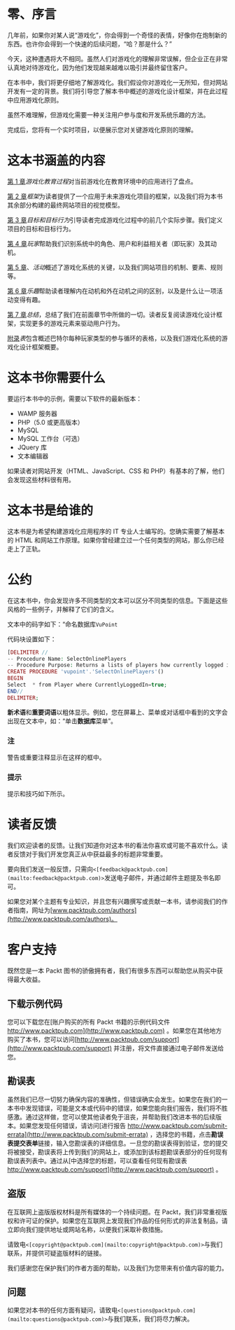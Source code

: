 # 零、序言

几年前，如果你对某人说“游戏化”，你会得到一个奇怪的表情，好像你在炮制新的东西。也许你会得到一个快速的后续问题，“哈？那是什么？”

今天，这种遭遇将大不相同。虽然人们对游戏化的理解非常误解，但企业正在非常认真地对待游戏化，因为他们发现越来越难以吸引并最终留住客户。

在本书中，我们将更仔细地了解游戏化。我们假设你对游戏化一无所知，但对网站开发有一定的背景。我们将引导您了解本书中概述的游戏化设计框架，并在此过程中应用游戏化原则。

虽然不难理解，但游戏化需要一种关注用户参与度和开发系统乐趣的方法。

完成后，您将有一个实时项目，以便展示您对关键游戏化原则的理解。

# 这本书涵盖的内容

[第 1 章](1.html "Chapter 1. Gamifying the Educational Process")*游戏化教育过程*对当前游戏化在教育环境中的应用进行了盘点。

[第 2 章](2.html "Chapter 2. The Framework")*框架*为读者提供了一个应用于未来游戏化项目的框架，以及我们将为本书其余部分构建的最终网站项目的视觉模型。

[第 3 章](3.html "Chapter 3. Objectives and Target Behavior")*目标和目标行为*引导读者完成游戏化过程中的前几个实际步骤。我们定义项目的目标和目标行为。

[第 4 章](4.html "Chapter 4. The Players")*玩家*帮助我们识别系统中的角色、用户和利益相关者（即玩家）及其动机。

[第 5 章](5.html "Chapter 5. Activity")、*活动*概述了游戏化系统的关键，以及我们网站项目的机制、要素、规则等。

[第 6 章](6.html "Chapter 6. The Fun")*乐趣*帮助读者理解内在动机和外在动机之间的区别，以及是什么让一项活动变得有趣。

[第 7 章](7.html "Chapter 7. The Wrap Up")*总结*，总结了我们在前面章节中所做的一切。读者反复阅读游戏化设计框架，实现更多的游戏元素来驱动用户行为。

[附录](8.html "Appendix A. Tables")*表*包含概述巴特尔每种玩家类型的参与循环的表格，以及我们游戏化系统的游戏化设计框架概要。

# 这本书你需要什么

要运行本书中的示例，需要以下软件的最新版本：

*   WAMP 服务器
*   PHP（5.0 或更高版本）
*   MySQL
*   MySQL 工作台（可选）
*   JQuery 库
*   文本编辑器

如果读者对网站开发（HTML、JavaScript、CSS 和 PHP）有基本的了解，他们会发现这些材料很有用。

# 这本书是给谁的

这本书是为希望构建游戏化应用程序的 IT 专业人士编写的。您确实需要了解基本的 HTML 和网站工作原理。如果你曾经建立过一个任何类型的网站，那么你已经走上了正轨。

# 公约

在这本书中，你会发现许多不同类型的文本可以区分不同类型的信息。下面是这些风格的一些例子，并解释了它们的含义。

文本中的码字如下：“命名数据库`VuPoint`

代码块设置如下：

```php
[DELIMITER //
-- Procedure Name: SelectOnlinePlayers
-- Procedure Purpose: Returns a lists of players how currently logged in is true
CREATE PROCEDURE 'vupoint'.'SelectOnlinePlayers'()
BEGIN
Select  * from Player where CurrentlyLoggedIn=true;
END//
DELIMITER;
```

**新术语**和**重要词语**以粗体显示。例如，您在屏幕上、菜单或对话框中看到的文字会出现在文本中，如：“单击**数据库**菜单”。

### 注

警告或重要注释显示在这样的框中。

### 提示

提示和技巧如下所示。

# 读者反馈

我们欢迎读者的反馈。让我们知道你对这本书的看法你喜欢或可能不喜欢什么。读者反馈对于我们开发您真正从中获益最多的标题非常重要。

要向我们发送一般反馈，只需向`<[feedback@packtpub.com](mailto:feedback@packtpub.com)>`发送电子邮件，并通过邮件主题提及书名即可。

如果您对某个主题有专业知识，并且您有兴趣撰写或贡献一本书，请参阅我们的作者指南，网址为[www.packtpub.com/authors](http://www.packtpub.com/authors)。

# 客户支持

既然您是一本 Packt 图书的骄傲拥有者，我们有很多东西可以帮助您从购买中获得最大收益。

## 下载示例代码

您可以下载您在[账户购买的所有 Packt 书籍的示例代码文件 http://www.packtpub.com](http://www.packtpub.com) 。如果您在其他地方购买了本书，您可以访问[http://www.packtpub.com/support](http://www.packtpub.com/support) 并注册，将文件直接通过电子邮件发送给您。

## 勘误表

虽然我们已尽一切努力确保内容的准确性，但错误确实会发生。如果您在我们的一本书中发现错误，可能是文本或代码中的错误，如果您能向我们报告，我们将不胜感激。通过这样做，您可以使其他读者免于沮丧，并帮助我们改进本书的后续版本。如果您发现任何错误，请访问[进行报告 http://www.packtpub.com/submit-errata](http://www.packtpub.com/submit-errata) ，选择您的书籍，点击**勘误表****提交****表单**链接，输入您勘误表的详细信息。一旦您的勘误表得到验证，您的提交将被接受，勘误表将上传到我们的网站上，或添加到该标题勘误表部分的任何现有勘误表列表中。通过从[中选择您的标题，可以查看任何现有勘误表 http://www.packtpub.com/support](http://www.packtpub.com/support) 。

## 盗版

在互联网上盗版版权材料是所有媒体的一个持续问题。在 Packt，我们非常重视版权和许可证的保护。如果您在互联网上发现我们作品的任何形式的非法复制品，请立即向我们提供地址或网站名称，以便我们采取补救措施。

请致电`<[copyright@packtpub.com](mailto:copyright@packtpub.com)>`与我们联系，并提供可疑盗版材料的链接。

我们感谢您在保护我们的作者方面的帮助，以及我们为您带来有价值内容的能力。

## 问题

如果您对本书的任何方面有疑问，请致电`<[questions@packtpub.com](mailto:questions@packtpub.com)>`与我们联系，我们将尽力解决。